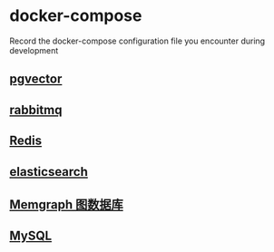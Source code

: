 # docker-compose

Record the docker-compose configuration file you encounter during development

## [pgvector](pgvector/docker-compose.yml)

## [rabbitmq](rabbitmq/rabbitmq.yml)

## [Redis](redis/docker-compose.yml)

## [elasticsearch](es/docker-compose.yml)

## [Memgraph 图数据库](memgraph/docker-compose.yml)

## [MySQL](mysql/docker-compose.yml)